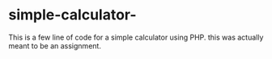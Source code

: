 # simple-calculator-
This is a few line of code for a simple calculator using PHP.
this was actually meant to be an assignment.
